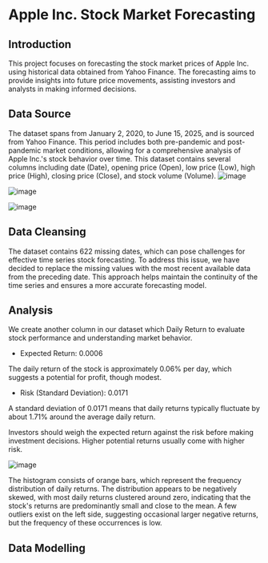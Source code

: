# Apple Inc. Stock Market Forecasting

## Introduction
This project focuses on forecasting the stock market prices of Apple Inc. using historical data obtained from Yahoo Finance. The forecasting aims to provide insights into future price movements, assisting investors and analysts in making informed decisions.
## Data Source
The dataset spans from January 2, 2020, to June 15, 2025, and is sourced from Yahoo Finance. This period includes both pre-pandemic and post-pandemic market conditions, allowing for a comprehensive analysis of Apple Inc.'s stock behavior over time. This dataset contains several columns including date (Date), opening price (Open), low price (Low), high price (High), closing price (Close), and stock volume (Volume).
![image](https://github.com/user-attachments/assets/ee4b9c28-b9c6-4334-84fe-3e10f6f8a8fe)

![image](https://github.com/user-attachments/assets/7e920ceb-db90-474e-bbc2-17a6ae54322e)

![image](https://github.com/user-attachments/assets/8084fa71-c8ee-4db0-9547-ef74e69345ff)

## Data Cleansing
The dataset contains 622 missing dates, which can pose challenges for effective time series stock forecasting. To address this issue, we have decided to replace the missing values with the most recent available data from the preceding date. This approach helps maintain the continuity of the time series and ensures a more accurate forecasting model.
## Analysis
We create another column in our dataset which Daily Return to evaluate stock performance and understanding market behavior.
- Expected Return: 0.0006

The daily return of the stock is approximately 0.06% per day, which suggests a potential for profit, though modest.
- Risk (Standard Deviation): 0.0171

A standard deviation of 0.0171 means that daily returns typically fluctuate by about 1.71% around the average daily return.

Investors should weigh the expected return against the risk before making investment decisions. Higher potential returns usually come with higher risk.

![image](https://github.com/user-attachments/assets/dc4465e9-e28f-4fd9-a659-e904face23ff)

The histogram consists of orange bars, which represent the frequency distribution of daily returns. The distribution appears to be negatively skewed, with most daily returns clustered around zero, indicating that the stock's returns are predominantly small and close to the mean. A few outliers exist on the left side, suggesting occasional larger negative returns, but the frequency of these occurrences is low.

## Data Modelling




